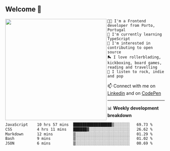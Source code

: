 ## Welcome 👋

<img align="left" src="https://github.com/saraiovieira/saraiovieira/assets/74243584/32f0e061-fcbb-45fe-8361-571943f17664" width="320"/>

```
👩‍💻 I'm a Frontend developer from Porto, Portugal
🌱 I'm currently learning TypeScript
🚩 I'm interested in contributing to open source
🛼 I love rollerblading, kickboxing, board games, reading and travelling
🎵 I listen to rock, indie and pop
```
📫 Connect with me on [Linkedin](https://www.linkedin.com/in/sara-vieira-frontend-developer/) and on [CodePen](https://codepen.io/saraiovieira)

-------

📊 **Weekly development breakdown**

<!--START_SECTION:waka-->

```txt
JavaScript    10 hrs 57 mins  █████████████████▒░░░░░░░   69.73 %
CSS           4 hrs 11 mins   ██████▓░░░░░░░░░░░░░░░░░░   26.62 %
Markdown      12 mins         ▒░░░░░░░░░░░░░░░░░░░░░░░░   01.29 %
Bash          9 mins          ▒░░░░░░░░░░░░░░░░░░░░░░░░   01.02 %
JSON          6 mins          ▒░░░░░░░░░░░░░░░░░░░░░░░░   00.69 %
```

<!--END_SECTION:waka-->
